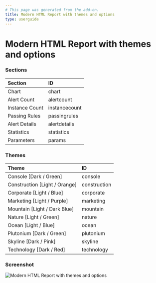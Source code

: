```yaml
---
# This page was generated from the add-on.
title: Modern HTML Report with themes and options
type: userguide
---
```


# Modern HTML Report with themes and options

### Sections

| Section        | ID            |
|:---------------|:--------------|
| Chart          | chart         |
| Alert Count    | alertcount    |
| Instance Count | instancecount |
| Passing Rules  | passingrules  |
| Alert Details  | alertdetails  |
| Statistics     | statistics    |
| Parameters     | params        |

### Themes

| Theme                           | ID           |
|:--------------------------------|:-------------|
| Console \[Dark / Green\]        | console      |
| Construction \[Light / Orange\] | construction |
| Corporate \[Light / Blue\]      | corporate    |
| Marketing \[Light / Purple\]    | marketing    |
| Mountain \[Light / Dark Blue\]  | mountain     |
| Nature \[Light / Green\]        | nature       |
| Ocean \[Light / Blue\]          | ocean        |
| Plutonium \[Dark / Green\]      | plutonium    |
| Skyline \[Dark / Pink\]         | skyline      |
| Technology \[Dark / Red\]       | technology   |

### Screenshot

![Modern HTML Report with themes and options](/docs/desktop/addons/report-generation/images/report-modern.png)

